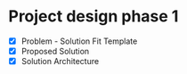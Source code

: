 # Project design phase 1

- [x] Problem - Solution Fit Template
- [x] Proposed Solution
- [x] Solution Architecture
